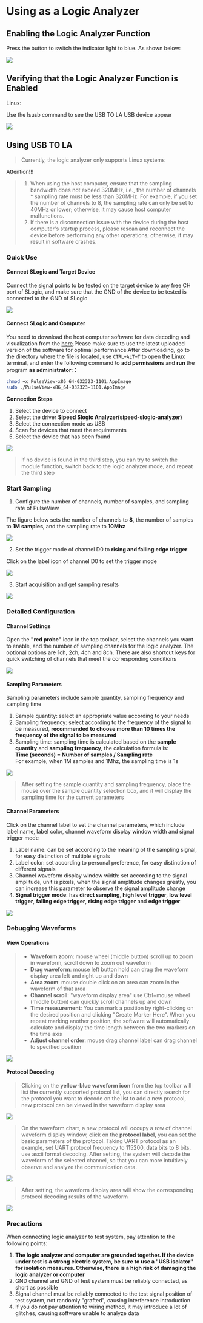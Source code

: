 # Using as a Logic Analyzer

## Enabling the Logic Analyzer Function

Press the button to switch the indicator light to blue. As shown below:

![](../../../zh/logic_analyzer/assets/slogic_led_blue.png)

## Verifying that the Logic Analyzer Function is Enabled

Linux:

Use the lsusb command to see the USB TO LA USB device appear

![](../../../zh/logic_analyzer/assets/slogic_linux_equipment_pulseview.png)

## Using USB TO LA

>Currently, the logic analyzer only supports Linux systems

Attention!!!

> 1. When using the host computer, ensure that the sampling bandwidth does not exceed 320MHz, i.e., the number of channels * sampling rate must be less than 320MHz. For example, if you set the number of channels to 8, the sampling rate can only be set to 40MHz or lower; otherwise, it may cause host computer malfunctions.
> 2. If there is a disconnection issue with the device during the host computer's startup process, please rescan and reconnect the device before performing any other operations; otherwise, it may result in software crashes.

### Quick Use

#### Connect SLogic and Target Device

Connect the signal points to be tested on the target device to any free CH port of SLogic, and make sure that the GND of the device to be tested is connected to the GND of SLogic

![](../../../zh/logic_analyzer/assets/slogic_panel.png)

#### Connect SLogic and Computer

You need to download the host computer software for data decoding and visualization from the [here](https://dl.sipeed.com/shareURL/SLogic/SLogic_combo_8/4_application/PulseView).Please make sure to use the latest uploaded version of the software for optimal performance.After downloading, go to the directory where the file is located, use `CTRL+ALT+T` to open the Linux terminal, and enter the following command to **add permissions** and **run** the program **as administrator**:：

```bash
chmod +x PulseView-x86_64-032323-1101.AppImage
sudo ./PulseView-x86_64-032323-1101.AppImage
```
**Connection Steps**
1.  Select the device to connect
2.  Select the driver **Sipeed Slogic Analyzer(sipeed-slogic-analyzer)**
3.  Select the connection mode as USB
4.  Scan for devices that meet the requirements
5.  Select the device that has been found

![](../../../zh/logic_analyzer/assets/set_connect_cfg_of_pulseview.png)

> If no device is found in the third step, you can try to switch the module function, switch back to the logic analyzer mode, and repeat the third step



### Start Sampling

1. Configure the number of channels, number of samples, and sampling rate of PulseView

The figure below sets the number of channels to **8**, the number of samples to **1M samples**, and the sampling rate to **10Mhz**

![](../../../zh/logic_analyzer/assets/equ_selec_complete_of_pulseview.png)

2. Set the trigger mode of channel D0 to **rising and falling edge trigger**

Click on the label icon of channel D0 to set the trigger mode

![](../../../zh/logic_analyzer/assets/set_channel_of_pulseview.png)

3. Start acquisition and get sampling results

![](../../../zh/logic_analyzer/assets/waveform_fast_of_pulseview.png)

### Detailed Configuration

#### Channel Settings

Open the **"red probe"** icon in the top toolbar, select the channels you want to enable, and the number of sampling channels for the logic analyzer. The optional options are 1ch, 2ch, 4ch and 8ch. There are also shortcut keys for quick switching of channels that meet the corresponding conditions


![](../../../zh/logic_analyzer/assets/set_Logic_cfg_of_pulseview.png)

#### Sampling Parameters

Sampling parameters include sample quantity, sampling frequency and sampling time

1.  Sample quantity: select an appropriate value according to your needs
2.  Sampling frequency: select according to the frequency of the signal to be measured, **recommended to choose more than 10 times the frequency of the signal to be measured**
3.  Sampling time: sampling time is calculated based on the **sample quantity** and **sampling frequency**, the calculation formula is:</br>**Time (seconds) = Number of samples / Sampling rate**</br>For example, when 1M samples and 1Mhz, the sampling time is 1s

![](../../../zh/logic_analyzer/assets/set_total_sampling_time_of_pulseview.png)

> After setting the sample quantity and sampling frequency, place the mouse over the sample quantity selection box, and it will display the sampling time for the current parameters

#### Channel Parameters

Click on the channel label to set the channel parameters, which include label name, label color, channel waveform display window width and signal trigger mode

1. Label name: can be set according to the meaning of the sampling signal, for easy distinction of multiple signals
2. Label color: set according to personal preference, for easy distinction of different signals
3. Channel waveform display window width: set according to the signal amplitude, unit is pixels, when the signal amplitude changes greatly, you can increase this parameter to observe the signal amplitude change
4. **Signal trigger mode**: has **direct sampling**, **high level trigger**, **low level trigger**, **falling edge trigger**, **rising edge trigger** and **edge trigger**



![](../../../zh/logic_analyzer/assets/set_channel_cfg_of_pulseview.png)

### Debugging Waveforms

#### View Operations

> -   **Waveform zoom**: mouse wheel (middle button) scroll up to zoom in waveform, scroll down to zoom out waveform
> -   **Drag waveform**: mouse left button hold can drag the waveform display area left and right up and down
> -   **Area zoom**: mouse double click on an area can zoom in the waveform of that area
> -   **Channel scroll**: "waveform display area" use Ctrl+mouse wheel (middle button) can quickly scroll channels up and down
> -   **Time measurement**: You can mark a position by right-clicking on the desired position and clicking "Create Marker Here". When you repeat marking another position, the software will automatically calculate and display the time length between the two markers on the time axis
> -   **Adjust channel order**: mouse drag channel label can drag channel to specified position

![](../../../zh/logic_analyzer/assets/tag_of_pulseview.png)

#### Protocol Decoding

> Clicking on the **yellow-blue waveform icon** from the top toolbar will list the currently supported protocol list, you can directly search for the protocol you want to decode on the list to add a new protocol, new protocol can be viewed in the waveform display area

![](../../../zh/logic_analyzer/assets/decoder_selector_of_pulseview.png)

> On the waveform chart, a new protocol will occupy a row of channel waveform display window, click on the **protocol label**, you can set the basic parameters of the protocol. Taking UART protocol as an example, set UART protocol frequency to 115200, data bits to 8 bits, use ascii format decoding. After setting, the system will decode the waveform of the selected channel, so that you can more intuitively observe and analyze the communication data.

![](../../../zh/logic_analyzer/assets/set_decoder_cfg_of_pulseview.png)

> After setting, the waveform display area will show the corresponding protocol decoding results of the waveform

![](../../../zh/logic_analyzer/assets/value_of_pulseview.png)

### Precautions

When connecting logic analyzer to test system, pay attention to the following points:

1. **The logic analyzer and computer are grounded together. If the device under test is a strong electric system, be sure to use a "USB isolator" for isolation measures. Otherwise, there is a high risk of damaging the logic analyzer or computer**
2. GND channel and GND of test system must be reliably connected, as short as possible
3. Signal channel must be reliably connected to the test signal position of test system, not randomly "grafted", causing interference introduction
4. If you do not pay attention to wiring method, it may introduce a lot of glitches, causing software unable to analyze data